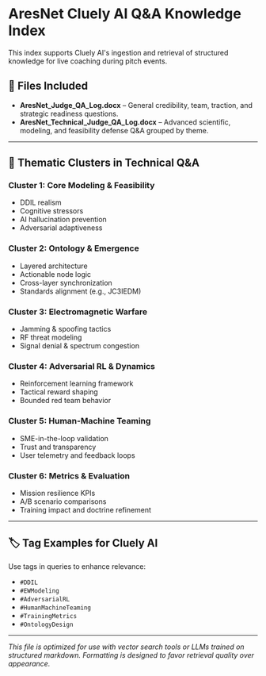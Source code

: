 # AresNet Cluely AI Q&A Knowledge Index

This index supports Cluely AI's ingestion and retrieval of structured knowledge for live coaching during pitch events.

## 📁 Files Included

- **AresNet_Judge_QA_Log.docx** – General credibility, team, traction, and strategic readiness questions.
- **AresNet_Technical_Judge_QA_Log.docx** – Advanced scientific, modeling, and feasibility defense Q&A grouped by theme.

---

## 🧠 Thematic Clusters in Technical Q&A

### Cluster 1: Core Modeling & Feasibility
- DDIL realism
- Cognitive stressors
- AI hallucination prevention
- Adversarial adaptiveness

### Cluster 2: Ontology & Emergence
- Layered architecture
- Actionable node logic
- Cross-layer synchronization
- Standards alignment (e.g., JC3IEDM)

### Cluster 3: Electromagnetic Warfare
- Jamming & spoofing tactics
- RF threat modeling
- Signal denial & spectrum congestion

### Cluster 4: Adversarial RL & Dynamics
- Reinforcement learning framework
- Tactical reward shaping
- Bounded red team behavior

### Cluster 5: Human-Machine Teaming
- SME-in-the-loop validation
- Trust and transparency
- User telemetry and feedback loops

### Cluster 6: Metrics & Evaluation
- Mission resilience KPIs
- A/B scenario comparisons
- Training impact and doctrine refinement

---

## 🏷️ Tag Examples for Cluely AI
Use tags in queries to enhance relevance:
- `#DDIL`
- `#EWModeling`
- `#AdversarialRL`
- `#HumanMachineTeaming`
- `#TrainingMetrics`
- `#OntologyDesign`

---

*This file is optimized for use with vector search tools or LLMs trained on structured markdown. Formatting is designed to favor retrieval quality over appearance.*

